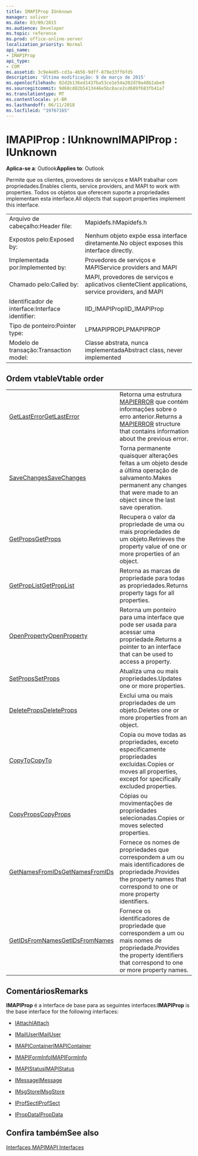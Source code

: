 ```yaml
---
title: IMAPIProp IUnknown
manager: soliver
ms.date: 03/09/2015
ms.audience: Developer
ms.topic: reference
ms.prod: office-online-server
localization_priority: Normal
api_name:
- IMAPIProp
api_type:
- COM
ms.assetid: 3c9e4e05-cd3a-4b56-9dff-879e33ff6fd5
description: 'Última modificação: 9 de março de 2015'
ms.openlocfilehash: 02d2b136ed1437ba53ce1e54a202d70a48b2abe9
ms.sourcegitcommit: 9d60cd82b5413446e5bc8ace2cd689f683fb41a7
ms.translationtype: MT
ms.contentlocale: pt-BR
ms.lasthandoff: 06/11/2018
ms.locfileid: "19767165"
---
```

# <a name="imapiprop--iunknown"></a><span data-ttu-id="2cfc6-103">IMAPIProp : IUnknown</span><span class="sxs-lookup"><span data-stu-id="2cfc6-103">IMAPIProp : IUnknown</span></span>

  
  
<span data-ttu-id="2cfc6-104">**Aplica-se a**: Outlook</span><span class="sxs-lookup"><span data-stu-id="2cfc6-104">**Applies to**: Outlook</span></span> 
  
<span data-ttu-id="2cfc6-105">Permite que os clientes, provedores de serviços e MAPI trabalhar com propriedades.</span><span class="sxs-lookup"><span data-stu-id="2cfc6-105">Enables clients, service providers, and MAPI to work with properties.</span></span> <span data-ttu-id="2cfc6-106">Todos os objetos que oferecem suporte a propriedades implementam esta interface.</span><span class="sxs-lookup"><span data-stu-id="2cfc6-106">All objects that support properties implement this interface.</span></span>
  
|||
|:-----|:-----|
|<span data-ttu-id="2cfc6-107">Arquivo de cabeçalho:</span><span class="sxs-lookup"><span data-stu-id="2cfc6-107">Header file:</span></span>  <br/> |<span data-ttu-id="2cfc6-108">Mapidefs.h</span><span class="sxs-lookup"><span data-stu-id="2cfc6-108">Mapidefs.h</span></span>  <br/> |
|<span data-ttu-id="2cfc6-109">Expostos pelo:</span><span class="sxs-lookup"><span data-stu-id="2cfc6-109">Exposed by:</span></span>  <br/> |<span data-ttu-id="2cfc6-110">Nenhum objeto expõe essa interface diretamente.</span><span class="sxs-lookup"><span data-stu-id="2cfc6-110">No object exposes this interface directly.</span></span>  <br/> |
|<span data-ttu-id="2cfc6-111">Implementada por:</span><span class="sxs-lookup"><span data-stu-id="2cfc6-111">Implemented by:</span></span>  <br/> |<span data-ttu-id="2cfc6-112">Provedores de serviços e MAPI</span><span class="sxs-lookup"><span data-stu-id="2cfc6-112">Service providers and MAPI</span></span>  <br/> |
|<span data-ttu-id="2cfc6-113">Chamado pelo:</span><span class="sxs-lookup"><span data-stu-id="2cfc6-113">Called by:</span></span>  <br/> |<span data-ttu-id="2cfc6-114">MAPI, provedores de serviços e aplicativos cliente</span><span class="sxs-lookup"><span data-stu-id="2cfc6-114">Client applications, service providers, and MAPI</span></span>  <br/> |
|<span data-ttu-id="2cfc6-115">Identificador de interface:</span><span class="sxs-lookup"><span data-stu-id="2cfc6-115">Interface identifier:</span></span>  <br/> |<span data-ttu-id="2cfc6-116">IID_IMAPIProp</span><span class="sxs-lookup"><span data-stu-id="2cfc6-116">IID_IMAPIProp</span></span>  <br/> |
|<span data-ttu-id="2cfc6-117">Tipo de ponteiro:</span><span class="sxs-lookup"><span data-stu-id="2cfc6-117">Pointer type:</span></span>  <br/> |<span data-ttu-id="2cfc6-118">LPMAPIPROP</span><span class="sxs-lookup"><span data-stu-id="2cfc6-118">LPMAPIPROP</span></span>  <br/> |
|<span data-ttu-id="2cfc6-119">Modelo de transação:</span><span class="sxs-lookup"><span data-stu-id="2cfc6-119">Transaction model:</span></span>  <br/> |<span data-ttu-id="2cfc6-120">Classe abstrata, nunca implementada</span><span class="sxs-lookup"><span data-stu-id="2cfc6-120">Abstract class, never implemented</span></span>  <br/> |
   
## <a name="vtable-order"></a><span data-ttu-id="2cfc6-121">Ordem vtable</span><span class="sxs-lookup"><span data-stu-id="2cfc6-121">Vtable order</span></span>

|||
|:-----|:-----|
|[<span data-ttu-id="2cfc6-122">GetLastError</span><span class="sxs-lookup"><span data-stu-id="2cfc6-122">GetLastError</span></span>](imapiprop-getlasterror.md) <br/> |<span data-ttu-id="2cfc6-123">Retorna uma estrutura [MAPIERROR](mapierror.md) que contém informações sobre o erro anterior.</span><span class="sxs-lookup"><span data-stu-id="2cfc6-123">Returns a [MAPIERROR](mapierror.md) structure that contains information about the previous error.</span></span>  <br/> |
|[<span data-ttu-id="2cfc6-124">SaveChanges</span><span class="sxs-lookup"><span data-stu-id="2cfc6-124">SaveChanges</span></span>](imapiprop-savechanges.md) <br/> |<span data-ttu-id="2cfc6-125">Torna permanente quaisquer alterações feitas a um objeto desde a última operação de salvamento.</span><span class="sxs-lookup"><span data-stu-id="2cfc6-125">Makes permanent any changes that were made to an object since the last save operation.</span></span>  <br/> |
|[<span data-ttu-id="2cfc6-126">GetProps</span><span class="sxs-lookup"><span data-stu-id="2cfc6-126">GetProps</span></span>](imapiprop-getprops.md) <br/> |<span data-ttu-id="2cfc6-127">Recupera o valor da propriedade de uma ou mais propriedades de um objeto.</span><span class="sxs-lookup"><span data-stu-id="2cfc6-127">Retrieves the property value of one or more properties of an object.</span></span>  <br/> |
|[<span data-ttu-id="2cfc6-128">GetPropList</span><span class="sxs-lookup"><span data-stu-id="2cfc6-128">GetPropList</span></span>](imapiprop-getproplist.md) <br/> |<span data-ttu-id="2cfc6-129">Retorna as marcas de propriedade para todas as propriedades.</span><span class="sxs-lookup"><span data-stu-id="2cfc6-129">Returns property tags for all properties.</span></span>  <br/> |
|[<span data-ttu-id="2cfc6-130">OpenProperty</span><span class="sxs-lookup"><span data-stu-id="2cfc6-130">OpenProperty</span></span>](imapiprop-openproperty.md) <br/> |<span data-ttu-id="2cfc6-131">Retorna um ponteiro para uma interface que pode ser usada para acessar uma propriedade.</span><span class="sxs-lookup"><span data-stu-id="2cfc6-131">Returns a pointer to an interface that can be used to access a property.</span></span>  <br/> |
|[<span data-ttu-id="2cfc6-132">SetProps</span><span class="sxs-lookup"><span data-stu-id="2cfc6-132">SetProps</span></span>](imapiprop-setprops.md) <br/> |<span data-ttu-id="2cfc6-133">Atualiza uma ou mais propriedades.</span><span class="sxs-lookup"><span data-stu-id="2cfc6-133">Updates one or more properties.</span></span>  <br/> |
|[<span data-ttu-id="2cfc6-134">DeleteProps</span><span class="sxs-lookup"><span data-stu-id="2cfc6-134">DeleteProps</span></span>](imapiprop-deleteprops.md) <br/> |<span data-ttu-id="2cfc6-135">Exclui uma ou mais propriedades de um objeto.</span><span class="sxs-lookup"><span data-stu-id="2cfc6-135">Deletes one or more properties from an object.</span></span>  <br/> |
|[<span data-ttu-id="2cfc6-136">CopyTo</span><span class="sxs-lookup"><span data-stu-id="2cfc6-136">CopyTo</span></span>](imapiprop-copyto.md) <br/> |<span data-ttu-id="2cfc6-137">Copia ou move todas as propriedades, exceto especificamente propriedades excluídas.</span><span class="sxs-lookup"><span data-stu-id="2cfc6-137">Copies or moves all properties, except for specifically excluded properties.</span></span>  <br/> |
|[<span data-ttu-id="2cfc6-138">CopyProps</span><span class="sxs-lookup"><span data-stu-id="2cfc6-138">CopyProps</span></span>](imapiprop-copyprops.md) <br/> |<span data-ttu-id="2cfc6-139">Cópias ou movimentações de propriedades selecionadas.</span><span class="sxs-lookup"><span data-stu-id="2cfc6-139">Copies or moves selected properties.</span></span>  <br/> |
|[<span data-ttu-id="2cfc6-140">GetNamesFromIDs</span><span class="sxs-lookup"><span data-stu-id="2cfc6-140">GetNamesFromIDs</span></span>](imapiprop-getnamesfromids.md) <br/> |<span data-ttu-id="2cfc6-141">Fornece os nomes de propriedades que correspondem a um ou mais identificadores de propriedade.</span><span class="sxs-lookup"><span data-stu-id="2cfc6-141">Provides the property names that correspond to one or more property identifiers.</span></span>  <br/> |
|[<span data-ttu-id="2cfc6-142">GetIDsFromNames</span><span class="sxs-lookup"><span data-stu-id="2cfc6-142">GetIDsFromNames</span></span>](imapiprop-getidsfromnames.md) <br/> |<span data-ttu-id="2cfc6-143">Fornece os identificadores de propriedade que correspondem a um ou mais nomes de propriedade.</span><span class="sxs-lookup"><span data-stu-id="2cfc6-143">Provides the property identifiers that correspond to one or more property names.</span></span>  <br/> |
   
## <a name="remarks"></a><span data-ttu-id="2cfc6-144">Comentários</span><span class="sxs-lookup"><span data-stu-id="2cfc6-144">Remarks</span></span>

 <span data-ttu-id="2cfc6-145">**IMAPIProp** é a interface de base para as seguintes interfaces:</span><span class="sxs-lookup"><span data-stu-id="2cfc6-145">**IMAPIProp** is the base interface for the following interfaces:</span></span> 
  
- [<span data-ttu-id="2cfc6-146">IAttach</span><span class="sxs-lookup"><span data-stu-id="2cfc6-146">IAttach</span></span>](iattachimapiprop.md)
    
- [<span data-ttu-id="2cfc6-147">IMailUser</span><span class="sxs-lookup"><span data-stu-id="2cfc6-147">IMailUser</span></span>](imailuserimapiprop.md)
    
- [<span data-ttu-id="2cfc6-148">IMAPIContainer</span><span class="sxs-lookup"><span data-stu-id="2cfc6-148">IMAPIContainer</span></span>](imapicontainerimapiprop.md)
    
- [<span data-ttu-id="2cfc6-149">IMAPIFormInfo</span><span class="sxs-lookup"><span data-stu-id="2cfc6-149">IMAPIFormInfo</span></span>](imapiforminfoimapiprop.md)
    
- [<span data-ttu-id="2cfc6-150">IMAPIStatus</span><span class="sxs-lookup"><span data-stu-id="2cfc6-150">IMAPIStatus</span></span>](imapistatusimapiprop.md)
    
- [<span data-ttu-id="2cfc6-151">IMessage</span><span class="sxs-lookup"><span data-stu-id="2cfc6-151">IMessage</span></span>](imessageimapiprop.md)
    
- [<span data-ttu-id="2cfc6-152">IMsgStore</span><span class="sxs-lookup"><span data-stu-id="2cfc6-152">IMsgStore</span></span>](imsgstoreimapiprop.md)
    
- [<span data-ttu-id="2cfc6-153">IProfSect</span><span class="sxs-lookup"><span data-stu-id="2cfc6-153">IProfSect</span></span>](iprofsectimapiprop.md)
    
- [<span data-ttu-id="2cfc6-154">IPropData</span><span class="sxs-lookup"><span data-stu-id="2cfc6-154">IPropData</span></span>](ipropdataimapiprop.md)
    
## <a name="see-also"></a><span data-ttu-id="2cfc6-155">Confira também</span><span class="sxs-lookup"><span data-stu-id="2cfc6-155">See also</span></span>



[<span data-ttu-id="2cfc6-156">Interfaces MAPI</span><span class="sxs-lookup"><span data-stu-id="2cfc6-156">MAPI Interfaces</span></span>](mapi-interfaces.md)


